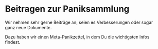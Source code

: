 # Beitragen zur Paniksammlung

Wir nehmen sehr gerne Beiträge an, seien es Verbesserungen oder sogar ganz neue Dokumente.

Dazu haben wir einen [Meta-Panikzettel](https://panikzettel.philworld.de/meta.pdf), in dem Du die wichtigsten Infos findest.
